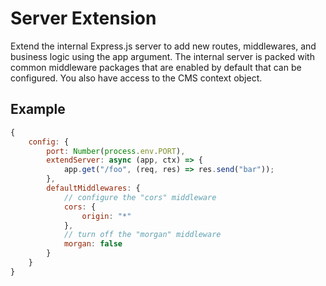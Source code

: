 # **Server Extension**
Extend the internal Express.js server to add new routes, middlewares, and business logic using the app argument. The internal server is packed with common middleware packages that are enabled by default that can be configured. You also have access to the CMS context object.

## **Example**
```js
{
    config: {
        port: Number(process.env.PORT),
        extendServer: async (app, ctx) => {
            app.get("/foo", (req, res) => res.send("bar"));
        },
        defaultMiddlewares: {
            // configure the "cors" middleware
            cors: {
                origin: "*"
            },
            // turn off the "morgan" middleware
            morgan: false
        }
    }
}
```
